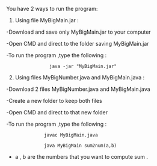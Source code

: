 You have 2 ways to run the program:
1. Using file MyBigMain.jar :

-Download and save only MyBigMain.jar to your computer

-Open CMD and direct to the folder saving MyBigMain.jar

-To run the program ,type the following :

                    java -jar "MyBigMain.jar" 


2. Using files MyBigNumber.java and MyBigMain.java :

-Download 2 files MyBigNumber.java and MyBigMain.java

-Create a new folder to keep both files

-Open CMD and direct to that new folder

-To run the program ,type the following :

                  javac MyBigMain.java
                  
                  java MyBigMain sum2num(a,b) 
                  
* a , b are the numbers that you want to compute sum .
